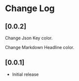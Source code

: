 # Change Log

## [0.0.2]

Change Json Key color.

Change Markdown Headline color.

## [0.0.1]

* Initial release

